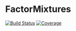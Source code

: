 # FactorMixtures

[![Build Status](https://github.com/john-c-davey/FactorMixtures.jl/actions/workflows/CI.yml/badge.svg?branch=main)](https://github.com/john-c-davey/FactorMixtures.jl/actions/workflows/CI.yml?query=branch%3Amain)
[![Coverage](https://codecov.io/gh/john-c-davey/FactorMixtures.jl/branch/main/graph/badge.svg)](https://codecov.io/gh/john-c-davey/FactorMixtures.jl)
